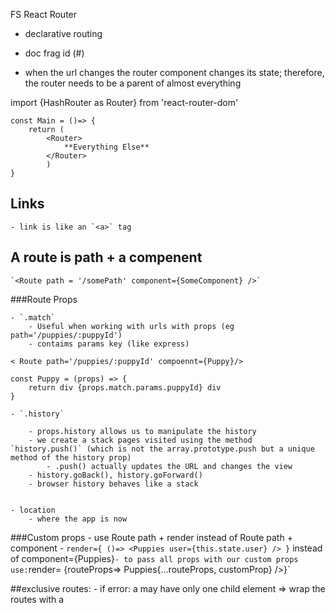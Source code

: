 FS React Router

- declarative routing

- doc frag id (#)

- when the url changes the router component changes its state; therefore, the router needs to be a parent of almost everything

import {HashRouter as Router} from 'react-router-dom'

```
const Main = ()=> {
	return (
		<Router>
			**Everything Else**
		</Router>
		)
}
```
## Links
	- link is like an `<a>` tag


## A route is path + a compenent
	`<Route path = '/somePath' component={SomeComponent} />`

###Route Props

	- `.match`
		- Useful when working with urls with props (eg path='/puppies/:puppyId')
		- contaims params key (like express)

```
< Route path='/puppies/:puppyId' compoennt={Puppy}/>

const Puppy = (props) => {
	return div {props.match.params.puppyId} div
}
```

	- `.history`

		- props.history allows us to manipulate the history
		- we create a stack pages visited using the method `history.push()` (which is not the array.prototype.push but a unique method of the history prop)
			- .push() actually updates the URL and changes the view
		- history.goBack(), history.goForward()
		- browser history behaves like a stack
		

	- location
		- where the app is now

###Custom props
	- use Route path + render instead of Route path + component
	- `render={ ()=> <Puppies user={this.state.user} /> }` instead of component={Puppies}`
	- to pass all props with our custom props use: `render= {routeProps=> Puppies{...routeProps, customProp} />}`

##exclusive routes:
	- if error: a <router> may have only one child element => wrap the routes with a <switch />


